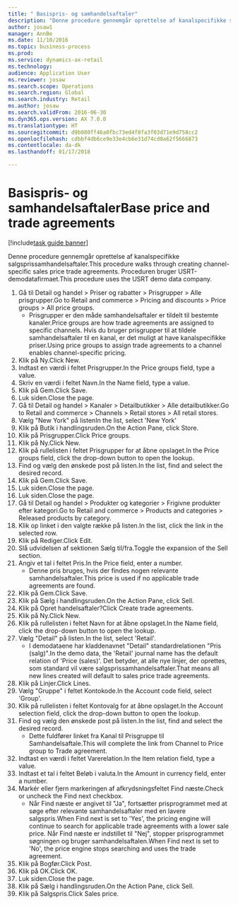 ```yaml
--- 
title: " Basispris- og samhandelsaftaler"
description: "Denne procedure gennemgår oprettelse af kanalspecifikke salgsprissamhandelsaftaler."
author: josaw1
manager: AnnBe
ms.date: 11/10/2016
ms.topic: business-process
ms.prod: 
ms.service: dynamics-ax-retail
ms.technology: 
audience: Application User
ms.reviewer: josaw
ms.search.scope: Operations
ms.search.region: Global
ms.search.industry: Retail
ms.author: josaw
ms.search.validFrom: 2016-06-30
ms.dyn365.ops.version: AX 7.0.0
ms.translationtype: HT
ms.sourcegitcommit: d9b080ff46a0fbc73ed4f8fa3f03d71e9d758cc2
ms.openlocfilehash: cdbbf4db6ce9e33e4cb6e31d74cd0a62f5666873
ms.contentlocale: da-dk
ms.lasthandoff: 01/17/2018

---
```

# <a name="base-price-and-trade-agreements"></a><span data-ttu-id="9f930-103"> Basispris- og samhandelsaftaler</span><span class="sxs-lookup"><span data-stu-id="9f930-103">Base price and trade agreements</span></span>

[!include[task guide banner](../includes/task-guide-banner.md)]

<span data-ttu-id="9f930-104">Denne procedure gennemgår oprettelse af kanalspecifikke salgsprissamhandelsaftaler.</span><span class="sxs-lookup"><span data-stu-id="9f930-104">This procedure walks through creating channel-specific sales price trade agreements.</span></span> <span data-ttu-id="9f930-105">Proceduren bruger USRT-demodatafirmaet.</span><span class="sxs-lookup"><span data-stu-id="9f930-105">This procedure uses the USRT demo data company.</span></span>

1. <span data-ttu-id="9f930-106">Gå til Detail og handel > Priser og rabatter > Prisgrupper > Alle prisgrupper.</span><span class="sxs-lookup"><span data-stu-id="9f930-106">Go to Retail and commerce > Pricing and discounts > Price groups > All price groups.</span></span>
    * <span data-ttu-id="9f930-107">Prisgrupper er den måde samhandelsaftaler er tildelt til bestemte kanaler.</span><span class="sxs-lookup"><span data-stu-id="9f930-107">Price groups are how trade agreements are assigned to specific channels.</span></span> <span data-ttu-id="9f930-108">Hvis du bruger prisgrupper til at tildele samhandelsaftaler til en kanal, er det muligt at have kanalspecifikke priser.</span><span class="sxs-lookup"><span data-stu-id="9f930-108">Using price groups to assign trade agreements to a channel enables channel-specific pricing.</span></span>  
2. <span data-ttu-id="9f930-109">Klik på Ny.</span><span class="sxs-lookup"><span data-stu-id="9f930-109">Click New.</span></span>
3. <span data-ttu-id="9f930-110">Indtast en værdi i feltet Prisgrupper.</span><span class="sxs-lookup"><span data-stu-id="9f930-110">In the Price groups field, type a value.</span></span>
4. <span data-ttu-id="9f930-111">Skriv en værdi i feltet Navn.</span><span class="sxs-lookup"><span data-stu-id="9f930-111">In the Name field, type a value.</span></span>
5. <span data-ttu-id="9f930-112">Klik på Gem.</span><span class="sxs-lookup"><span data-stu-id="9f930-112">Click Save.</span></span>
6. <span data-ttu-id="9f930-113">Luk siden.</span><span class="sxs-lookup"><span data-stu-id="9f930-113">Close the page.</span></span>
7. <span data-ttu-id="9f930-114">Gå til Detail og handel > Kanaler > Detailbutikker > Alle detailbutikker.</span><span class="sxs-lookup"><span data-stu-id="9f930-114">Go to Retail and commerce > Channels > Retail stores > All retail stores.</span></span>
8. <span data-ttu-id="9f930-115">Vælg "New York" på listen</span><span class="sxs-lookup"><span data-stu-id="9f930-115">In the list, select 'New York'</span></span>
9. <span data-ttu-id="9f930-116">Klik på Butik i handlingsruden.</span><span class="sxs-lookup"><span data-stu-id="9f930-116">On the Action Pane, click Store.</span></span>
10. <span data-ttu-id="9f930-117">Klik på Prisgrupper.</span><span class="sxs-lookup"><span data-stu-id="9f930-117">Click Price groups.</span></span>
11. <span data-ttu-id="9f930-118">Klik på Ny.</span><span class="sxs-lookup"><span data-stu-id="9f930-118">Click New.</span></span>
12. <span data-ttu-id="9f930-119">Klik på rullelisten i feltet Prisgrupper for at åbne opslaget.</span><span class="sxs-lookup"><span data-stu-id="9f930-119">In the Price groups field, click the drop-down button to open the lookup.</span></span>
13. <span data-ttu-id="9f930-120">Find og vælg den ønskede post på listen.</span><span class="sxs-lookup"><span data-stu-id="9f930-120">In the list, find and select the desired record.</span></span>
14. <span data-ttu-id="9f930-121">Klik på Gem.</span><span class="sxs-lookup"><span data-stu-id="9f930-121">Click Save.</span></span>
15. <span data-ttu-id="9f930-122">Luk siden.</span><span class="sxs-lookup"><span data-stu-id="9f930-122">Close the page.</span></span>
16. <span data-ttu-id="9f930-123">Luk siden.</span><span class="sxs-lookup"><span data-stu-id="9f930-123">Close the page.</span></span>
17. <span data-ttu-id="9f930-124">Gå til Detail og handel > Produkter og kategorier > Frigivne produkter efter kategori.</span><span class="sxs-lookup"><span data-stu-id="9f930-124">Go to Retail and commerce > Products and categories > Released products by category.</span></span>
18. <span data-ttu-id="9f930-125">Klik op linket i den valgte række på listen.</span><span class="sxs-lookup"><span data-stu-id="9f930-125">In the list, click the link in the selected row.</span></span>
19. <span data-ttu-id="9f930-126">Klik på Rediger.</span><span class="sxs-lookup"><span data-stu-id="9f930-126">Click Edit.</span></span>
20. <span data-ttu-id="9f930-127">Slå udvidelsen af sektionen Sælg til/fra.</span><span class="sxs-lookup"><span data-stu-id="9f930-127">Toggle the expansion of the Sell section.</span></span>
21. <span data-ttu-id="9f930-128">Angiv et tal i feltet Pris.</span><span class="sxs-lookup"><span data-stu-id="9f930-128">In the Price field, enter a number.</span></span>
    * <span data-ttu-id="9f930-129">Denne pris bruges, hvis der findes nogen relevante samhandelsaftaler.</span><span class="sxs-lookup"><span data-stu-id="9f930-129">This price is used if no applicable trade agreements are found.</span></span>  
22. <span data-ttu-id="9f930-130">Klik på Gem.</span><span class="sxs-lookup"><span data-stu-id="9f930-130">Click Save.</span></span>
23. <span data-ttu-id="9f930-131">Klik på Sælg i handlingsruden.</span><span class="sxs-lookup"><span data-stu-id="9f930-131">On the Action Pane, click Sell.</span></span>
24. <span data-ttu-id="9f930-132">Klik på Opret handelsaftaler?</span><span class="sxs-lookup"><span data-stu-id="9f930-132">Click Create trade agreements.</span></span>
25. <span data-ttu-id="9f930-133">Klik på Ny.</span><span class="sxs-lookup"><span data-stu-id="9f930-133">Click New.</span></span>
26. <span data-ttu-id="9f930-134">Klik på rullelisten i feltet Navn for at åbne opslaget.</span><span class="sxs-lookup"><span data-stu-id="9f930-134">In the Name field, click the drop-down button to open the lookup.</span></span>
27. <span data-ttu-id="9f930-135">Vælg "Detail" på listen.</span><span class="sxs-lookup"><span data-stu-id="9f930-135">In the list, select 'Retail'.</span></span>
    * <span data-ttu-id="9f930-136">I demodataene har kladdenavnet "Detail" standardrelationen "Pris (salg)".</span><span class="sxs-lookup"><span data-stu-id="9f930-136">In the demo data, the 'Retail' journal name has the default relation of 'Price (sales)'.</span></span> <span data-ttu-id="9f930-137">Det betyder, at alle nye linjer, der oprettes, som standard vil være salgsprissamhandelsaftaler.</span><span class="sxs-lookup"><span data-stu-id="9f930-137">That means all new lines created will default to sales price trade agreements.</span></span>  
28. <span data-ttu-id="9f930-138">Klik på Linjer.</span><span class="sxs-lookup"><span data-stu-id="9f930-138">Click Lines.</span></span>
29. <span data-ttu-id="9f930-139">Vælg "Gruppe" i feltet Kontokode.</span><span class="sxs-lookup"><span data-stu-id="9f930-139">In the Account code field, select 'Group'.</span></span>
30. <span data-ttu-id="9f930-140">Klik på rullelisten i feltet Kontovalg for at åbne opslaget.</span><span class="sxs-lookup"><span data-stu-id="9f930-140">In the Account selection field, click the drop-down button to open the lookup.</span></span>
31. <span data-ttu-id="9f930-141">Find og vælg den ønskede post på listen.</span><span class="sxs-lookup"><span data-stu-id="9f930-141">In the list, find and select the desired record.</span></span>
    * <span data-ttu-id="9f930-142">Dette fuldfører linket fra Kanal til Prisgruppe til Samhandelsaftale.</span><span class="sxs-lookup"><span data-stu-id="9f930-142">This will complete the link from Channel to Price group to Trade agreement.</span></span>  
32. <span data-ttu-id="9f930-143">Indtast en værdi i feltet Varerelation.</span><span class="sxs-lookup"><span data-stu-id="9f930-143">In the Item relation field, type a value.</span></span>
33. <span data-ttu-id="9f930-144">Indtast et tal i feltet Beløb i valuta.</span><span class="sxs-lookup"><span data-stu-id="9f930-144">In the Amount in currency field, enter a number.</span></span>
34. <span data-ttu-id="9f930-145">Markér eller fjern markeringen af afkrydsningsfeltet Find næste.</span><span class="sxs-lookup"><span data-stu-id="9f930-145">Check or uncheck the Find next checkbox.</span></span>
    * <span data-ttu-id="9f930-146">Når Find næste er angivet til "Ja", fortsætter prisprogrammet med at søge efter relevante samhandelsaftaler med en lavere salgspris.</span><span class="sxs-lookup"><span data-stu-id="9f930-146">When Find next is set to 'Yes', the pricing engine will continue to search for applicable trade agreements with a lower sale price.</span></span> <span data-ttu-id="9f930-147">Når Find næste er indstillet til "Nej", stopper prisprogrammet søgningen og bruger samhandelsaftalen.</span><span class="sxs-lookup"><span data-stu-id="9f930-147">When Find next is set to 'No', the price engine stops searching and uses the trade agreement.</span></span>  
35. <span data-ttu-id="9f930-148">Klik på Bogfør.</span><span class="sxs-lookup"><span data-stu-id="9f930-148">Click Post.</span></span>
36. <span data-ttu-id="9f930-149">Klik på OK.</span><span class="sxs-lookup"><span data-stu-id="9f930-149">Click OK.</span></span>
37. <span data-ttu-id="9f930-150">Luk siden.</span><span class="sxs-lookup"><span data-stu-id="9f930-150">Close the page.</span></span>
38. <span data-ttu-id="9f930-151">Klik på Sælg i handlingsruden.</span><span class="sxs-lookup"><span data-stu-id="9f930-151">On the Action Pane, click Sell.</span></span>
39. <span data-ttu-id="9f930-152">Klik på Salgspris.</span><span class="sxs-lookup"><span data-stu-id="9f930-152">Click Sales price.</span></span>


